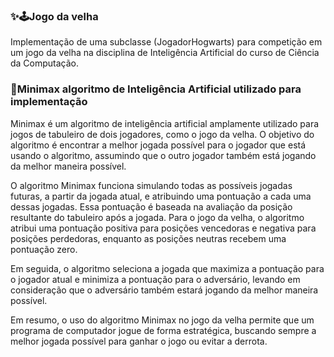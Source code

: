 ### ✨🕹️Jogo da velha

Implementação de uma subclasse (JogadorHogwarts) para competição em um jogo da velha na disciplina de Inteligência Artificial do curso de Ciência da Computação.

### 🤖Minimax algoritmo de Inteligência Artificial utilizado para implementação

Minimax é um algoritmo de inteligência artificial amplamente utilizado para jogos de tabuleiro de dois jogadores, como o jogo da velha. O objetivo do algoritmo é encontrar a melhor jogada possível para o jogador que está usando o algoritmo, assumindo que o outro jogador também está jogando da melhor maneira possível.

O algoritmo Minimax funciona simulando todas as possíveis jogadas futuras, a partir da jogada atual, e atribuindo uma pontuação a cada uma dessas jogadas. Essa pontuação é baseada na avaliação da posição resultante do tabuleiro após a jogada. Para o jogo da velha, o algoritmo atribui uma pontuação positiva para posições vencedoras e negativa para posições perdedoras, enquanto as posições neutras recebem uma pontuação zero.

Em seguida, o algoritmo seleciona a jogada que maximiza a pontuação para o jogador atual e minimiza a pontuação para o adversário, levando em consideração que o adversário também estará jogando da melhor maneira possível.

Em resumo, o uso do algoritmo Minimax no jogo da velha permite que um programa de computador jogue de forma estratégica, buscando sempre a melhor jogada possível para ganhar o jogo ou evitar a derrota.

